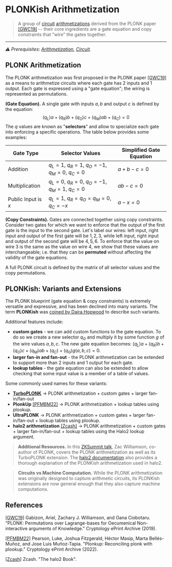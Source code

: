 # PLONKish Arithmetization
> A group of [circuit](./circuit.md) [arithmetizations](./arithmetization.md) derived from the PLONK paper [[GWC19]](https://eprint.iacr.org/2019/953) -- their core ingredients are a gate equation and copy constraints that "wire" the gates together.
---

*⚠️ Prerequisites: [Arithmetization](./arithmetization.md), [Circuit](./circuit.md).*

## PLONK Arithmetization
The PLONK arithmetization was first proposed in the PLONK paper [[GWC19]](https://eprint.iacr.org/2019/953) as a means to arithmetize circuits where each gate has 2 inputs and 1 output. Each gate is expressed using a "gate equation"; the wiring is represented as permutations.

**(Gate Equation).** A single gate with inputs $a, b$ and output $c$ is defined by the equation:
$$
(q_L)a + (q_R)b + (q_O)c + (q_M)ab + (q_C) = 0
$$
The $q$ values are known as "**selectors**" and allow to specialize each gate into enforcing a specific operations. The table below provides some examples:

| Gate Type | Selector Values | Simplified Gate Equation |
| --------- | --------------- | ------------------------ |
| Addition  | $q_L = 1$, $q_R = 1$, $q_O = -1$, $q_M = 0$, $q_C = 0$ | $a + b -c = 0$ |
|Multiplication| $q_L = 0$, $q_R = 0$, $q_O = -1$, $q_M = 1$, $q_C = 0$ | $ab -c = 0$|
|Public Input is $x$| $q_L = 1$, $q_R = q_O = q_M = 0$, $q_C = -x$ | $a -x = 0$ |

**(Copy Constraints).** Gates are connected together using copy constraints. Consider two gates for which we want to enforce that the output of the first gate is the input to the second gate. Let's label our wires: left input, right input and output of the first gate will be $1, 2, 3$, while left input, right input and output of the second gate will be $4, 5, 6$. To enforce that the value on wire $3$ is the same as the value on wire $4$, we show that these values are interchangeable; i.e. that they can be **permuted** without affecting the validity of the gate equations.

A full PLONK circuit is defined by the matrix of all selector values and the copy permutations.

## PLONKish: Variants and Extensions
The PLONK blueprint (gate equation & copy constraints) is extremely versatile and expressive, and has been declined into many variants. The term **PLONKish** was [coined by Daira Hopwood](https://twitter.com/feministPLT/status/1413815927704014850) to describe such variants. 

Additional features include:
- **custom gates** - we can add custom functions to the gate equation. To do so we create a new selector $q_G$ and multiply it by some function $g$ of the wire values $a, b, c$. The new gate equation becomes: $(q_L)a + (q_R)b + (q_O)c + (q_M)ab + (q_C) + (q_G)g(a, b, c) = 0$.
- **larger fan-in and fan-out** - the PLONK arithmetization can be extended to support more than 2 inputs and 1 output for each gate.
- **lookup tables** - the gate equation can also be extended to allow checking that some input value is a member of a table of values.

Some commonly used names for these variants:
- [**TurboPLONK**](https://docs.zkproof.org/pages/standards/accepted-workshop3/proposal-turbo_plonk.pdf) $\rightarrow$ PLONK arithmetization + custom gates + larger fan-in/fan-out
- **PlonkUp** [[PFMBM22]](https://eprint.iacr.org/2022/086) $\rightarrow$ PLONK arithmetization + lookup tables using plookup.
- **UltraPLONK** $\rightarrow$ PLONK arithmetization + custom gates + larger fan-in/fan-out + lookup tables using plookup.
- **halo2 arithmetization** [[Zcash]](https://zcash.github.io/halo2/concepts/arithmetization.html) $\rightarrow$ PLONK arithmetization + custom gates + larger fan-in/fan-out + lookup tables using the Halo2 lookup argument.

> **Additional Resources.** In this [ZKSummit talk](https://youtu.be/ty-LZf0YCK0), Zac Williamson, co-author of PLONK, covers the PLONK arithmetization as well as its TurboPLONK extension. The [halo2 documentation](https://zcash.github.io/halo2/concepts/arithmetization.html) also provides a thorough explanation of the PLONKish arithmetization used in halo2.

> **Circuits vs Machine Computation.** While the PLONK arithmetization was originally designed to capture arithmetic circuits, its PLONKish extensions are now general enough that they also capture machine computations.

## References
[[GWC19]](https://eprint.iacr.org/2019/953) Gabizon, Ariel, Zachary J. Williamson, and Oana Ciobotaru. "PLONK: Permutations over Lagrange-bases for Oecumenical Non-interactive arguments of Knowledge." Cryptology ePrint Archive (2019).

[[PFMBM22]](https://eprint.iacr.org/2022/086) Pearson, Luke, Joshua Fitzgerald, Héctor Masip, Marta Bellés-Muñoz, and Jose Luis Muñoz-Tapia. "Plonkup: Reconciling plonk with plookup." Cryptology ePrint Archive (2022).

[[Zcash]](https://zcash.github.io/halo2/concepts/arithmetization.html) Zcash. "The halo2 Book".